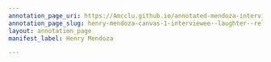 ```yaml
---
annotation_page_uri: https://Amcclu.github.io/annotated-mendoza-interview/annotations/henry-mendoza-canvas-1-interviewee--laughter--relating-secondhand-experience.json
annotation_page_slug: henry-mendoza-canvas-1-interviewee--laughter--relating-secondhand-experience
layout: annotation_page
manifest_label: Henry Mendoza

---
```

